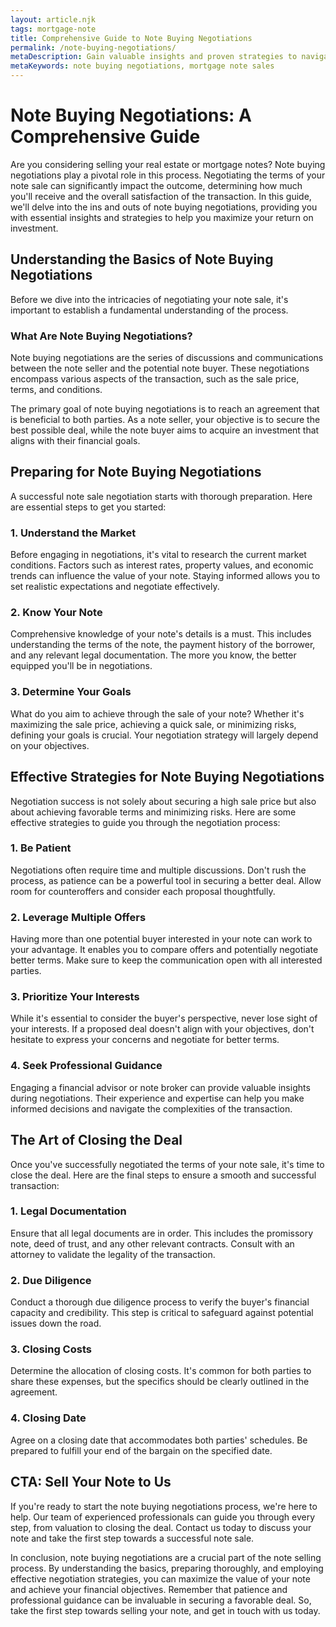 ```yaml
---
layout: article.njk
tags: mortgage-note
title: Comprehensive Guide to Note Buying Negotiations
permalink: /note-buying-negotiations/
metaDescription: Gain valuable insights and proven strategies to navigate note buying negotiations effectively and secure a favorable deal. Learn how to prepare for negotiations, prioritize your interests, and achieve a successful note sale.
metaKeywords: note buying negotiations, mortgage note sales
---
```


# Note Buying Negotiations: A Comprehensive Guide

Are you considering selling your real estate or mortgage notes? Note buying negotiations play a pivotal role in this process. Negotiating the terms of your note sale can significantly impact the outcome, determining how much you'll receive and the overall satisfaction of the transaction. In this guide, we'll delve into the ins and outs of note buying negotiations, providing you with essential insights and strategies to help you maximize your return on investment.

## Understanding the Basics of Note Buying Negotiations

Before we dive into the intricacies of negotiating your note sale, it's important to establish a fundamental understanding of the process.

### What Are Note Buying Negotiations?

Note buying negotiations are the series of discussions and communications between the note seller and the potential note buyer. These negotiations encompass various aspects of the transaction, such as the sale price, terms, and conditions.

The primary goal of note buying negotiations is to reach an agreement that is beneficial to both parties. As a note seller, your objective is to secure the best possible deal, while the note buyer aims to acquire an investment that aligns with their financial goals.

## Preparing for Note Buying Negotiations

A successful note sale negotiation starts with thorough preparation. Here are essential steps to get you started:

### 1. Understand the Market

Before engaging in negotiations, it's vital to research the current market conditions. Factors such as interest rates, property values, and economic trends can influence the value of your note. Staying informed allows you to set realistic expectations and negotiate effectively.

### 2. Know Your Note

Comprehensive knowledge of your note's details is a must. This includes understanding the terms of the note, the payment history of the borrower, and any relevant legal documentation. The more you know, the better equipped you'll be in negotiations.

### 3. Determine Your Goals

What do you aim to achieve through the sale of your note? Whether it's maximizing the sale price, achieving a quick sale, or minimizing risks, defining your goals is crucial. Your negotiation strategy will largely depend on your objectives.

## Effective Strategies for Note Buying Negotiations

Negotiation success is not solely about securing a high sale price but also about achieving favorable terms and minimizing risks. Here are some effective strategies to guide you through the negotiation process:

### 1. Be Patient

Negotiations often require time and multiple discussions. Don't rush the process, as patience can be a powerful tool in securing a better deal. Allow room for counteroffers and consider each proposal thoughtfully.

### 2. Leverage Multiple Offers

Having more than one potential buyer interested in your note can work to your advantage. It enables you to compare offers and potentially negotiate better terms. Make sure to keep the communication open with all interested parties.

### 3. Prioritize Your Interests

While it's essential to consider the buyer's perspective, never lose sight of your interests. If a proposed deal doesn't align with your objectives, don't hesitate to express your concerns and negotiate for better terms.

### 4. Seek Professional Guidance

Engaging a financial advisor or note broker can provide valuable insights during negotiations. Their experience and expertise can help you make informed decisions and navigate the complexities of the transaction.

## The Art of Closing the Deal

Once you've successfully negotiated the terms of your note sale, it's time to close the deal. Here are the final steps to ensure a smooth and successful transaction:

### 1. Legal Documentation

Ensure that all legal documents are in order. This includes the promissory note, deed of trust, and any other relevant contracts. Consult with an attorney to validate the legality of the transaction.

### 2. Due Diligence

Conduct a thorough due diligence process to verify the buyer's financial capacity and credibility. This step is critical to safeguard against potential issues down the road.

### 3. Closing Costs

Determine the allocation of closing costs. It's common for both parties to share these expenses, but the specifics should be clearly outlined in the agreement.

### 4. Closing Date

Agree on a closing date that accommodates both parties' schedules. Be prepared to fulfill your end of the bargain on the specified date.

## CTA: Sell Your Note to Us

If you're ready to start the note buying negotiations process, we're here to help. Our team of experienced professionals can guide you through every step, from valuation to closing the deal. Contact us today to discuss your note and take the first step towards a successful note sale.

In conclusion, note buying negotiations are a crucial part of the note selling process. By understanding the basics, preparing thoroughly, and employing effective negotiation strategies, you can maximize the value of your note and achieve your financial objectives. Remember that patience and professional guidance can be invaluable in securing a favorable deal. So, take the first step towards selling your note, and get in touch with us today.